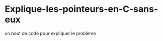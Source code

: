 Explique-les-pointeurs-en-C-sans-eux
====================================

un bout de code pour expliquer le problème
